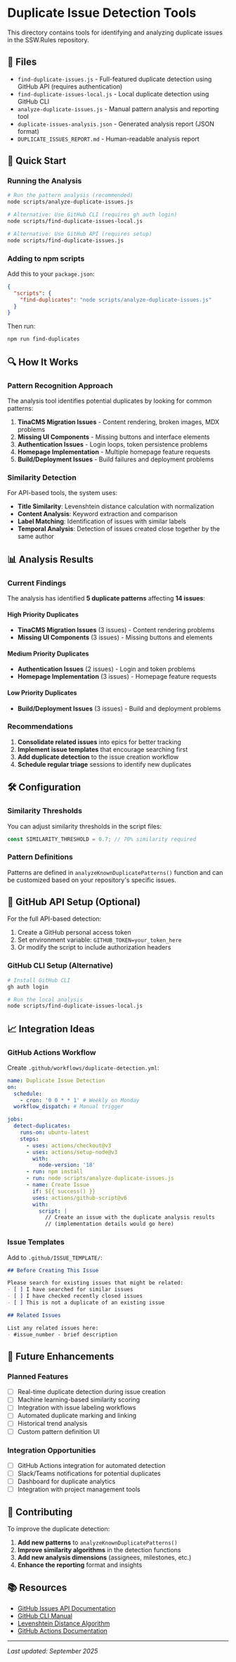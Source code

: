 # Duplicate Issue Detection Tools

This directory contains tools for identifying and analyzing duplicate issues in the SSW.Rules repository.

## 📁 Files

- `find-duplicate-issues.js` - Full-featured duplicate detection using GitHub API (requires authentication)
- `find-duplicate-issues-local.js` - Local duplicate detection using GitHub CLI
- `analyze-duplicate-issues.js` - Manual pattern analysis and reporting tool
- `duplicate-issues-analysis.json` - Generated analysis report (JSON format)
- `DUPLICATE_ISSUES_REPORT.md` - Human-readable analysis report

## 🚀 Quick Start

### Running the Analysis

```bash
# Run the pattern analysis (recommended)
node scripts/analyze-duplicate-issues.js

# Alternative: Use GitHub CLI (requires gh auth login)
node scripts/find-duplicate-issues-local.js

# Alternative: Use GitHub API (requires setup)
node scripts/find-duplicate-issues.js
```

### Adding to npm scripts

Add this to your `package.json`:

```json
{
  "scripts": {
    "find-duplicates": "node scripts/analyze-duplicate-issues.js"
  }
}
```

Then run:
```bash
npm run find-duplicates
```

## 🔍 How It Works

### Pattern Recognition Approach

The analysis tool identifies potential duplicates by looking for common patterns:

1. **TinaCMS Migration Issues** - Content rendering, broken images, MDX problems
2. **Missing UI Components** - Missing buttons and interface elements  
3. **Authentication Issues** - Login loops, token persistence problems
4. **Homepage Implementation** - Multiple homepage feature requests
5. **Build/Deployment Issues** - Build failures and deployment problems

### Similarity Detection

For API-based tools, the system uses:

- **Title Similarity**: Levenshtein distance calculation with normalization
- **Content Analysis**: Keyword extraction and comparison
- **Label Matching**: Identification of issues with similar labels
- **Temporal Analysis**: Detection of issues created close together by the same author

## 📊 Analysis Results

### Current Findings

The analysis has identified **5 duplicate patterns** affecting **14 issues**:

#### High Priority Duplicates
- **TinaCMS Migration Issues** (3 issues) - Content rendering problems
- **Missing UI Components** (3 issues) - Missing buttons and elements

#### Medium Priority Duplicates  
- **Authentication Issues** (2 issues) - Login and token problems
- **Homepage Implementation** (3 issues) - Homepage feature requests

#### Low Priority Duplicates
- **Build/Deployment Issues** (3 issues) - Build and deployment problems

### Recommendations

1. **Consolidate related issues** into epics for better tracking
2. **Implement issue templates** that encourage searching first
3. **Add duplicate detection** to the issue creation workflow
4. **Schedule regular triage** sessions to identify new duplicates

## 🛠️ Configuration

### Similarity Thresholds

You can adjust similarity thresholds in the script files:

```javascript
const SIMILARITY_THRESHOLD = 0.7; // 70% similarity required
```

### Pattern Definitions

Patterns are defined in `analyzeKnownDuplicatePatterns()` function and can be customized based on your repository's specific issues.

## 🔧 GitHub API Setup (Optional)

For the full API-based detection:

1. Create a GitHub personal access token
2. Set environment variable: `GITHUB_TOKEN=your_token_here`
3. Or modify the script to include authorization headers

### GitHub CLI Setup (Alternative)

```bash
# Install GitHub CLI
gh auth login

# Run the local analysis
node scripts/find-duplicate-issues-local.js
```

## 📈 Integration Ideas

### GitHub Actions Workflow

Create `.github/workflows/duplicate-detection.yml`:

```yaml
name: Duplicate Issue Detection
on:
  schedule:
    - cron: '0 0 * * 1' # Weekly on Monday
  workflow_dispatch: # Manual trigger

jobs:
  detect-duplicates:
    runs-on: ubuntu-latest
    steps:
      - uses: actions/checkout@v3
      - uses: actions/setup-node@v3
        with:
          node-version: '18'
      - run: npm install
      - run: node scripts/analyze-duplicate-issues.js
      - name: Create Issue
        if: ${{ success() }}
        uses: actions/github-script@v6
        with:
          script: |
            // Create an issue with the duplicate analysis results
            // (implementation details would go here)
```

### Issue Templates

Add to `.github/ISSUE_TEMPLATE/`:

```markdown
## Before Creating This Issue

Please search for existing issues that might be related:
- [ ] I have searched for similar issues
- [ ] I have checked recently closed issues
- [ ] This is not a duplicate of an existing issue

## Related Issues

List any related issues here:
- #issue_number - brief description
```

## 🚀 Future Enhancements

### Planned Features
- [ ] Real-time duplicate detection during issue creation
- [ ] Machine learning-based similarity scoring
- [ ] Integration with issue labeling workflows
- [ ] Automated duplicate marking and linking
- [ ] Historical trend analysis
- [ ] Custom pattern definition UI

### Integration Opportunities
- [ ] GitHub Actions integration for automated detection
- [ ] Slack/Teams notifications for potential duplicates
- [ ] Dashboard for duplicate analytics
- [ ] Integration with project management tools

## 🤝 Contributing

To improve the duplicate detection:

1. **Add new patterns** to `analyzeKnownDuplicatePatterns()`
2. **Improve similarity algorithms** in the detection functions
3. **Add new analysis dimensions** (assignees, milestones, etc.)
4. **Enhance the reporting** format and insights

## 📚 Resources

- [GitHub Issues API Documentation](https://docs.github.com/en/rest/issues)
- [GitHub CLI Manual](https://cli.github.com/manual/)
- [Levenshtein Distance Algorithm](https://en.wikipedia.org/wiki/Levenshtein_distance)
- [GitHub Actions Documentation](https://docs.github.com/en/actions)

---

*Last updated: September 2025*
